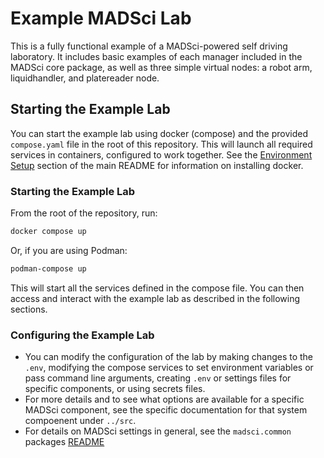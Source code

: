 # Example MADSci Lab

This is a fully functional example of a MADSci-powered self driving laboratory. It includes basic examples of each manager included in the MADSci core package, as well as three simple virtual nodes: a robot arm, liquidhandler, and platereader node.

## Starting the Example Lab

You can start the example lab using docker (compose) and the provided `compose.yaml` file in the root of this repository. This will launch all required services in containers, configured to work together. See the [Environment Setup](../README.md#environment-setup) section of the main README for information on installing docker.

### Starting the Example Lab

From the root of the repository, run:

```sh
docker compose up
```

Or, if you are using Podman:

```sh
podman-compose up
```

This will start all the services defined in the compose file. You can then access and interact with the example lab as described in the following sections.

### Configuring the Example Lab

- You can modify the configuration of the lab by making changes to the `.env`, modifying the compose services to set environment variables or pass command line arguments, creating `.env` or settings files for specific components, or using secrets files.
- For more details and to see what options are available for a specific MADSci component, see the specific documentation for that system compoenent under `../src`.
- For details on MADSci settings in general, see the `madsci.common` packages [README](../src/madsci_common/README.md#settings)
